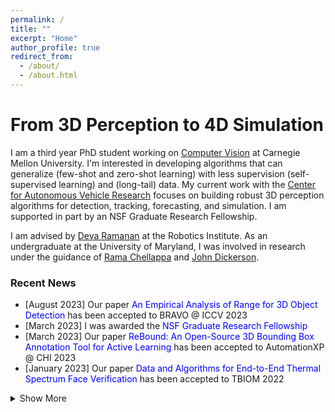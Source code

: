 ```yaml
---
permalink: /
title: ""
excerpt: "Home"
author_profile: true
redirect_from: 
  - /about/
  - /about.html
---
```


From 3D Perception to 4D Simulation
=====

I am a third year PhD student working on [Computer Vision](http://vision.cs.cmu.edu/) at Carnegie Mellon University. I'm interested in developing algorithms that can generalize (few-shot and zero-shot learning) with less supervision (self-supervised learning) and (long-tail) data. My current work with the [Center for Autonomous Vehicle Research](https://labs.ri.cmu.edu/argo-ai-center/) focuses on building robust 3D perception algorithms for detection, tracking, forecasting, and simulation. I am supported in part by an NSF Graduate Research Fellowship.

I am advised by [Deva Ramanan](http://www.cs.cmu.edu/~deva/) at the Robotics Institute. As an undergraduate at the University of Maryland, I was involved in research under the guidance of [Rama Chellappa](https://engineering.jhu.edu/ece/faculty/rama-chellappa/) and [John Dickerson](http://jpdickerson.com). 

### Recent News
- [August 2023] Our paper <span style="color:blue">An Empirical Analysis of Range for 3D Object Detection</span> has been accepted to BRAVO @ ICCV 2023
- [March 2023] I was awarded the <span style="color:blue">NSF Graduate Research Fellowship</span>
- [March 2023] Our paper <span style="color:blue">ReBound: An Open-Source 3D Bounding Box Annotation Tool for Active Learning</span> has been accepted to AutomationXP @ CHI 2023
- [January 2023] Our paper <span style="color:blue">Data and Algorithms for End-to-End Thermal Spectrum Face Verification</span> has been accepted to TBIOM 2022

<details>
  <summary>Show More</summary>
  <ul>
  <li> [September 2022] Our paper <span style="color:blue">Towards Long Tailed 3D Detection</span> has been accepted to CoRL 2022 </li>
  <li> [August 2022] Our paper <span style="color:blue">A Brief Survey of Person Recognition at a Distance</span> has been accepted to ACSSC 2022 </li>
  <li> [March 2022] Our paper <span style="color:blue">Forecasting from LiDAR via Future Object Detection</span> has been accepted to CVPR 2022 </li>
  <li> [February 2022] Our paper <span style="color:blue">Assessment of a Novel Virtual Environment for Examining Human Cognitive-Motor Performance during Execution of Action Sequences</span> has been accepted to HCII 2022 </li>
    
  <li> [October 2021] Our paper <span style="color:blue">A Synthesis-Based Approach for Thermal-to-Visible Face Verification</span> has been accepted to FG 2021 </li>
   <li> [September 2021] Our paper <span style="color:blue">PreferenceNet: Encoding Human Preferences in Auction Design with Deep Learning</span> has been accepted to NeurIPS 2021 </li>
    <li> [May 2021] I was selected as one of <span style="color:blue">Maryland's Undergraduate Researchers of the Year</span> </li>
    <li> [May 2021] I was awarded the <span style="color:blue">Sujan Guhan Memorial Best Senior Thesis</span> by UMD's ECE Department  </li>
    <li> [December 2020] I was awarded an honorable mention for the <span style="color:blue">Computing Research Association's Outstanding Undergraduate Researcher Award</span> </li>
  </ul>
</details>
  
